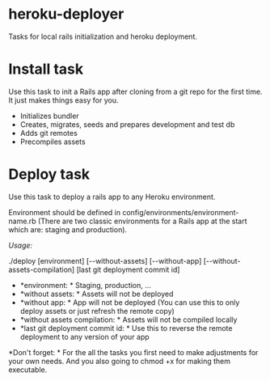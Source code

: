 heroku-deployer
===============

Tasks for local rails initialization and heroku deployment.

# Install task

Use this task to init a Rails app after cloning from a git repo for the first time. It just makes things easy for you.

* Initializes bundler
* Creates, migrates, seeds and prepares development and test db
* Adds git remotes
* Precompiles assets


# Deploy task

Use this task to deploy a rails app to any Heroku environment.

Environment should be defined in config/environments/environment-name.rb (There are two classic environments for a Rails app at the start which are: staging and production).

*Usage:*

./deploy [environment] [--without-assets] [--without-app] [--without-assets-compilation] [last git deployment commit id]

* *environment: * Staging, production, ...
* *without assets: * Assets will not be deployed
* *without app: * App will not be deployed (You can use this to only deploy assets or just refresh the remote copy)
* *without assets compilation: * Assets will not be compiled locally
* *last git deployment commit id: * Use this to reverse the remote deployment to any version of your app


*Don't forget: * For the all the tasks you first need to make adjustments for your own needs. And you also going to chmod +x for making them executable.
